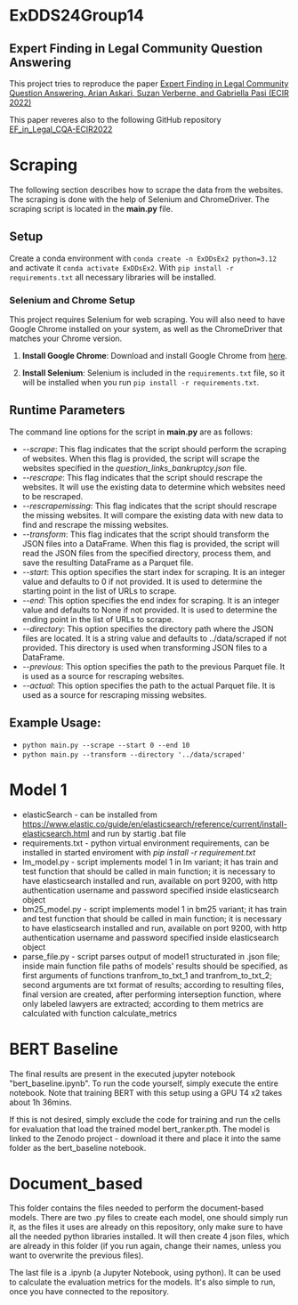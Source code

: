 # ExDDS24Group14

## Expert Finding in Legal Community Question Answering

This project tries to reproduce the paper [Expert Finding in Legal Community Question Answering. 
Arian Askari, Suzan Verberne, and Gabriella Pasi (ECIR 2022)](https://doi.org/10.1007/978-3-030-99739-7_3)


This paper reveres also to the following GitHub repository [EF_in_Legal_CQA-ECIR2022](https://github.com/arian-askari/EF_in_Legal_CQA-ECIR2022.git)

# Scraping

The following section describes how to scrape the data from the websites. The scraping is done with the help of Selenium and ChromeDriver. The scraping script is located in the **main.py** file.

## Setup

Create a conda environment with `conda create -n ExDDsEx2 python=3.12` and activate it `conda activate ExDDsEx2`.
With `pip install -r requirements.txt` all necessary libraries will be installed.

### Selenium and Chrome Setup

This project requires Selenium for web scraping. You will also need to have Google Chrome installed on your system, as well as the ChromeDriver that matches your Chrome version.

1. **Install Google Chrome**: Download and install Google Chrome from [here](https://www.google.com/chrome/).

2. **Install Selenium**: Selenium is included in the `requirements.txt` file, so it will be installed when you run `pip install -r requirements.txt`.


## Runtime Parameters

The command line options for the script in **main.py** are as follows:  
- *--scrape*: This flag indicates that the script should perform the scraping of websites. When this flag is provided, the script will scrape the websites specified in the *question_links_bankruptcy.json* file.
- *--rescrape*: This flag indicates that the script should rescrape the websites. It will use the existing data to determine which websites need to be rescraped.
- *--rescrapemissing*: This flag indicates that the script should rescrape the missing websites. It will compare the existing data with new data to find and rescrape the missing websites.
- *--transform*: This flag indicates that the script should transform the JSON files into a DataFrame. When this flag is provided, the script will read the JSON files from the specified directory, process them, and save the resulting DataFrame as a Parquet file.  
- *--start*: This option specifies the start index for scraping. It is an integer value and defaults to 0 if not provided. It is used to determine the starting point in the list of URLs to scrape.  
- *--end*: This option specifies the end index for scraping. It is an integer value and defaults to None if not provided. It is used to determine the ending point in the list of URLs to scrape.  
- *--directory*: This option specifies the directory path where the JSON files are located. It is a string value and defaults to ../data/scraped if not provided. This directory is used when transforming JSON files to a DataFrame.
- *--previous*: This option specifies the path to the previous Parquet file. It is used as a source for rescraping websites.
- *--actual*: This option specifies the path to the actual Parquet file. It is used as a source for rescraping missing websites.

## Example Usage:

- `python main.py --scrape --start 0 --end 10`
- `python main.py --transform --directory '../data/scraped'`

# Model 1
- elasticSearch - can be installed from https://www.elastic.co/guide/en/elasticsearch/reference/current/install-elasticsearch.html and run by startig .bat file
- requirements.txt - python virtual environment requirements, can be installed in started enviroment with *pip install -r requirement.txt*
- lm_model.py - script implements model 1 in lm variant; it has train and test function that should be called in main function; it is necessary to have elasticsearch installed and run, available on port 9200, with http authentication username and password specified inside elasticsearch object
- bm25_model.py - script implements model 1 in bm25 variant; it has train and test function that should be called in main function; it is necessary to have elasticsearch installed and run, available on port 9200, with http authentication username and password specified inside elasticsearch object
- parse_file.py - script parses output of model1 structurated in .json file; inside main function file paths of models' results should be specified, as first arguments of functions tranfrom_to_txt_1 and tranfrom_to_txt_2; second arguments are txt format of results; according to resulting files, final version are created, after performing interseption function, where only labeled lawyers are extracted; according to them metrics are calculated with function calculate_metrics

# BERT Baseline
The final results are present in the executed jupyter notebook "bert_baseline.ipynb". To run the code yourself, simply execute the entire notebook. Note that training BERT with this setup using a GPU T4 x2 takes about 1h 36mins. 

If this is not desired, simply exclude the code for training and run the cells for evaluation that load the trained model bert_ranker.pth. The model is linked to the Zenodo project - download it there and place it into the same folder as the bert_baseline notebook.

# Document_based

This folder contains the files needed to perform the document-based models. There are two .py files to create each model, one should simply run it, as the files it uses are already on this repository, only make sure to have all the needed python libraries installed. It will then create 4 json files, which are already in this folder (if you run again, change their names, unless you want to overwrite the previous files).

The last file is a .ipynb (a Jupyter Notebook, using python). It can be used to calculate the evaluation metrics for the models. It's also simple to run, once you have connected to the repository.